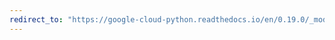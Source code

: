 ```yaml
---
redirect_to: "https://google-cloud-python.readthedocs.io/en/0.19.0/_modules/google/cloud/bigquery/client.html"
---
```

